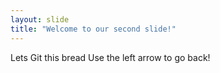 ```yaml
---
layout: slide
title: "Welcome to our second slide!"
---
```

Lets Git this bread
Use the left arrow to go back!

